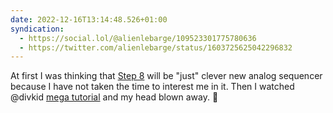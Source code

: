 ```yaml
---
date: 2022-12-16T13:14:48.526+01:00
syndication:
  - https://social.lol/@alienlebarge/109523301775780636
  - https://twitter.com/alienlebarge/status/1603725625042296832
---
```

At first I was thinking that [Step 8](https://joranalogue.com/products/step-8) will be "just" clever new analog sequencer because I have not taken the time to interest me in it. Then I watched @divkid [mega tutorial](https://joranalogue.com/products/step-8) and my head blown away. 🤯
